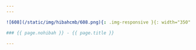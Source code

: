 ```yaml
---
---

![608](/static/img/hibahcmb/608.png){: .img-responsive }{: width="350" }

### {{ page.nohibah }} - {{ page.title }}

---
```

